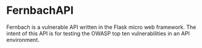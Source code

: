 # FernbachAPI
Fernbach is a vulnerable API written in the Flask micro web framework. The intent of this API is for testing the OWASP top ten vulnerabilities in an API environment. 
